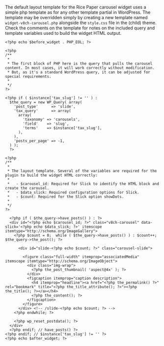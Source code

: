 The default layout template for the Rice Paper carousel widget uses a simple php template as for any other template partial in WordPress. The template may be overridden simply by creating a new template named `widget-v8ch-carousel.php` alongside the `style.css` file in the (child) theme. Check the comments on the template for notes on the included query and template variables used to build the widget HTML output.

    <?php echo $before_widget . PHP_EOL; ?>

    <?php
    /**
     * 
     * The first block of PHP here is the query that pulls the carousel content. In most cases, it will work correctly without modification.
     * But, as it's a standard WordPress query, it can be adjusted for special requirements.
     *
     */
    ?>

    <?php if ( $instance['tax_slug'] != '' ) :
      $the_query = new WP_Query( array(
        'post_type'      => 'slide',
        'tax_query'      => array(
          array(
            'taxonomy' => 'carousels',
            'field'    => 'slug',
            'terms'    => $instance['tax_slug'],
          ),
        ),
        'posts_per_page' => -1,
      ) );
      ?>

    <?php
    /**
     * 
     * The layout template. Several of the variables are required for the plugin to build the widget HTML correctly:
     *
     *   - $carousel_id: Required for Slick to identify the HTML block and create the carousel.
     *   - $data_slick: Required configuration options for Slick.
     *   - $count: Required for the Slick option showDots.
     *
     */
    ?>

      <?php if ( $the_query->have_posts() ) : ?>
      <div id="<?php echo $carousel_id; ?>" class="v8ch-carousel" data-slick='<?php echo $data_slick; ?>' itemscope itemtype="http://schema.org/ImageGallery">
        <?php $count = 0;  while ( $the_query->have_posts() ) : $count++; $the_query->the_post(); ?>

          <div id="slide-<?php echo $count; ?>" class="carousel-slide">

            <figure class="full-width" itemprop="associatedMedia" itemscope itemtype="http://schema.org/ImageObject">
              <div class="img-wrap">
                <?php the_post_thumbnail( 'aspect@4x' ); ?>
              </div>
              <figcaption itemprop="caption description">
                <h4 itemprop="headline"><a href="<?php the_permalink() ?>" rel="bookmark" title="<?php the_title_attribute(); ?>"><?php the_title(); ?></a></h4>
                <?php the_content(); ?>
              </figcaption>
            </figure>
          </div> <!-- /slide-<?php echo $count; ?> -->
        <?php endwhile; ?>

        <?php wp_reset_postdata(); ?>
      </div>
      <?php endif; // have_posts() ?>
    <?php endif; // $instance['tax_slug'] != '' ?>
    <?php echo $after_widget; ?>